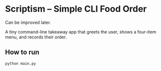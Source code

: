 # Scriptism – Simple CLI Food Order
Can be improved later.

A tiny command-line takeaway app that greets the user, shows a four-item menu, and records their order.

## How to run

```bash
python main.py
```
